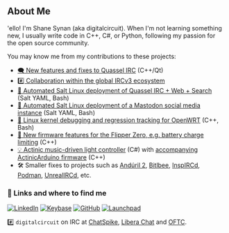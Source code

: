 ## About Me

'ello!  I'm Shane Synan (aka digitalcircuit).  When I'm not learning something new, I usually write code in C++, C#, or Python, following my passion for the open source community.

You may know me from my contributions to these projects:

* [🗨️ New features and fixes to Quassel IRC](https://quassel-irc.org/ ) (C++/Qt)
* [#️⃣ Collaboration within the global IRCv3 ecosystem](https://ircv3.net/ )
* [🤖 Automated Salt Linux deployment of Quassel IRC + Web + Search](https://github.com/digitalcircuit/salt-box-quassel ) (Salt YAML, Bash)
* [🐘 Automated Salt Linux deployment of a Mastodon social media instance](https://github.com/digitalcircuit/salt-mastodon ) (Salt YAML, Bash)
* [📶 Linux kernel debugging and regression tracking for OpenWRT](https://openwrt.org/ ) (C++, Bash)
* [🐬 New firmware features for the Flipper Zero, e.g. battery charge limiting](https://flipperzero.one/ ) (C++)
* [💡 Actinic music-driven light controller](https://github.com/digitalcircuit/actinic) (C#) with [accompanying ActinicArduino firmware](https://github.com/digitalcircuit/ActinicArduino ) (C++)
* 🛠 Smaller fixes to projects such as [Andúril 2](https://launchpad.net/flashlight-firmware ), [Bitlbee](https://www.bitlbee.org/ ), [InspIRCd](https://www.inspircd.org/ ), [Podman](https://podman.io/ ), [UnrealIRCd](https://www.unrealircd.org/ ), etc.

<!-- TODO: Finish portfolio
Specific examples and more details [are on my portfolio page](https://<domain>/portfolio ).
-->

### 🔗 Links and where to find me
<!-- TODO: Finish portfolio
[![badge saying "my portfolio"](https://img.shields.io/badge/my_portfolio-000?style=for-the-badge&logo=ko-fi&logoColor=white)](https://<domain>/portfolio)
-->
[![LinkedIn](https://img.shields.io/badge/linkedin-0A66C2?style=for-the-badge&logo=linkedin&logoColor=white)](https://www.linkedin.com/in/shane-synan/ )
[![Keybase](https://img.shields.io/badge/keybase-33A0FF?style=for-the-badge&logo=keybase&logoColor=white)](https://keybase.io/digitalcircuit/ )
[![GitHub](https://img.shields.io/badge/github-000?style=for-the-badge&logo=github&logoColor=white)](https://github.com/digitalcircuit/ )
[![Launchpad](https://img.shields.io/badge/launchpad-F8C300?style=for-the-badge&logo=launchpad&logoColor=black)](https://launchpad.net/~digitalcircuit )

#️⃣ `digitalcircuit` on IRC at [ChatSpike](https://www.chatspike.net/ ), [Libera Chat](https://libera.chat/ ) and [OFTC](https://www.oftc.net/ ).
